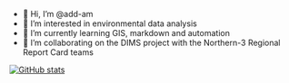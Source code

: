 - 👋 Hi, I’m @add-am
- 👀 I’m interested in environmental data analysis
- 🌱 I’m currently learning GIS, markdown and automation
- 💞️ I’m collaborating on the DIMS project with the Northern-3 Regional Report Card teams 

[![GitHub stats](https://github-readme-stats.vercel.app/api?username=add-am)](https://github.com/anuraghazra/github-readme-stats)

<!---
add-am/add-am is a ✨ special ✨ repository because its `README.md` (this file) appears on your GitHub profile.
You can click the Preview link to take a look at your changes.
--->
